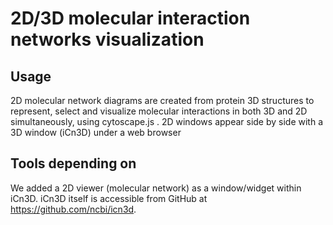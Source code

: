 # 2D/3D molecular interaction networks visualization 

<h2>Usage</h2>
2D molecular network diagrams are created from protein 3D structures to represent, select and visualize molecular interactions in both 3D and 2D simultaneously, using cytoscape.js .  2D windows appear side by side with a 3D window (iCn3D) under a web browser

<h2>Tools depending on</h2>
We added a 2D viewer (molecular network) as a window/widget within iCn3D. iCn3D itself is accessible from GitHub at <a href="https://github.com/ncbi/icn3d">https://github.com/ncbi/icn3d</a>.
